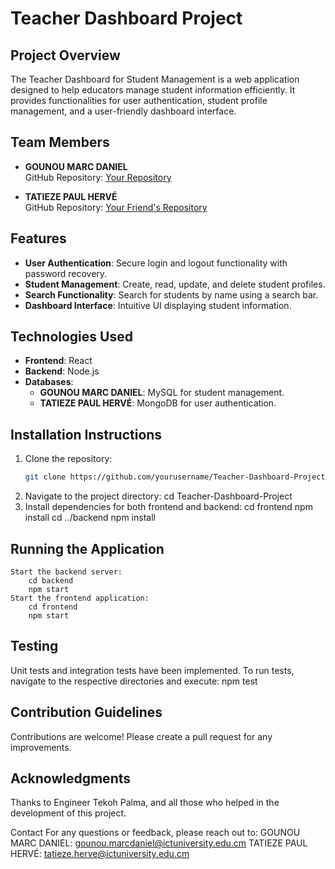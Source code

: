 # Teacher Dashboard Project

## Project Overview
The Teacher Dashboard for Student Management is a web application designed to help educators manage student information efficiently. It provides functionalities for user authentication, student profile management, and a user-friendly dashboard interface.

## Team Members
- **GOUNOU MARC DANIEL**  
  GitHub Repository: [Your Repository](https://github.com/GounouMarcDanielBass/student-management.git)

- **TATIEZE PAUL HERVÉ**  
  GitHub Repository: [Your Friend's Repository](https://github.com/Paulherveph/VeriLock)

## Features
- **User Authentication**: Secure login and logout functionality with password recovery.
- **Student Management**: Create, read, update, and delete student profiles.
- **Search Functionality**: Search for students by name using a search bar.
- **Dashboard Interface**: Intuitive UI displaying student information.

## Technologies Used
- **Frontend**: React
- **Backend**: Node.js
- **Databases**:
  - **GOUNOU MARC DANIEL**: MySQL for student management.
  - **TATIEZE PAUL HERVÉ**: MongoDB for user authentication.

## Installation Instructions
1. Clone the repository:
   ```bash
   git clone https://github.com/yourusername/Teacher-Dashboard-Project.git
2. Navigate to the project directory:
    cd Teacher-Dashboard-Project
3. Install dependencies for both frontend and backend:
    cd frontend
    npm install
    cd ../backend
    npm install

## Running the Application
    Start the backend server:
        cd backend
        npm start
    Start the frontend application:
        cd frontend
        npm start

## Testing
Unit tests and integration tests have been implemented. To run tests, navigate to the respective directories and execute:
      npm test

## Contribution Guidelines
Contributions are welcome! Please create a pull request for any improvements.

## Acknowledgments
Thanks to Engineer Tekoh Palma, and all those who helped in the development of this project.

Contact
For any questions or feedback, please reach out to:
    GOUNOU MARC DANIEL: gounou.marcdaniel@ictuniversity.edu.cm
    TATIEZE PAUL HERVÉ: tatieze.herve@ictuniversity.edu.cm
